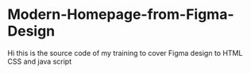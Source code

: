 # Modern-Homepage-from-Figma-Design
Hi this is the source code of my training to cover Figma design to HTML CSS and java script 
